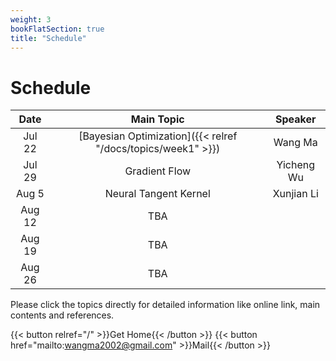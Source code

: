 ```yaml
---
weight: 3
bookFlatSection: true
title: "Schedule"
---
```


# Schedule

| Date | Main Topic | Speaker |
|:-----------:|:------------------:|:------:|
| Jul 22 | [Bayesian Optimization]({{< relref "/docs/topics/week1" >}})| Wang Ma |
| Jul 29 | Gradient Flow | Yicheng Wu |
|Aug 5| Neural Tangent Kernel |Xunjian Li|
|Aug 12| TBA| |
|Aug 19| TBA| |
|Aug 26| TBA| |


Please click the topics directly for detailed information like online link, main contents and references.

{{< button relref="/" >}}Get Home{{< /button >}}
{{< button href="mailto:wangma2002@gmail.com" >}}Mail{{< /button >}}
